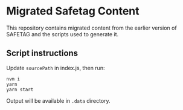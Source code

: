 # Migrated Safetag Content

This repository contains migrated content from the earlier version of SAFETAG and the scripts used to generate it.

## Script instructions

Update `sourcePath` in index.js, then run:

    nvm i
    yarn
    yarn start

Output will be available in `.data` directory.

